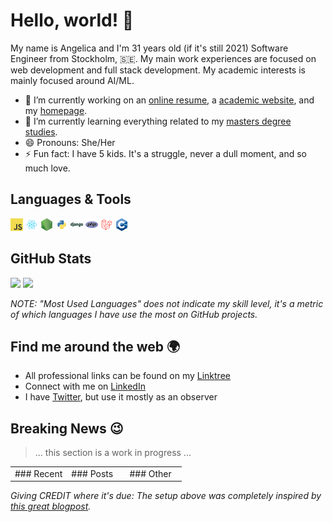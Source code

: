 # Hello, world! 👋

My name is Angelica and I'm 31 years old (if it's still 2021) Software Engineer from Stockholm, 🇸🇪. My main work experiences are focused on web development and full stack development. My academic interests is mainly focused around AI/ML.

- 🔭 I’m currently working on an [online resume](https://github.com/angelicagardner/resume), a [academic website](https://angelicagardner.github.io/), and my [homepage](https://www.angelicagardner.com/).
- 🌱 I’m currently learning everything related to my [masters degree studies](https://lnu.se/en/programme/software-technology-master-programme-nada2/).
- 😄 Pronouns: She/Her
- ⚡ Fun fact: I have 5 kids. It's a struggle, never a dull moment, and so much love. 

## Languages & Tools

<code><img height="20" src="https://raw.githubusercontent.com/github/explore/80688e429a7d4ef2fca1e82350fe8e3517d3494d/topics/javascript/javascript.png"></code> <code><img height="20" src="https://raw.githubusercontent.com/github/explore/80688e429a7d4ef2fca1e82350fe8e3517d3494d/topics/react/react.png"></code> <code><img height="20" src="https://raw.githubusercontent.com/github/explore/80688e429a7d4ef2fca1e82350fe8e3517d3494d/topics/nodejs/nodejs.png"></code> <code><img height="20" src="https://raw.githubusercontent.com/github/explore/80688e429a7d4ef2fca1e82350fe8e3517d3494d/topics/python/python.png"></code> <code><img height="20" src="https://raw.githubusercontent.com/github/explore/80688e429a7d4ef2fca1e82350fe8e3517d3494d/topics/django/django.png"></code> <code><img height="20" src="https://raw.githubusercontent.com/github/explore/80688e429a7d4ef2fca1e82350fe8e3517d3494d/topics/php/php.png"></code> <code><img height="20" src="https://raw.githubusercontent.com/github/explore/80688e429a7d4ef2fca1e82350fe8e3517d3494d/topics/laravel/laravel.png"></code> <code><img height="20" src="https://raw.githubusercontent.com/github/explore/80688e429a7d4ef2fca1e82350fe8e3517d3494d/topics/cpp/cpp.png"></code>  

## GitHub Stats

<img src="https://github-readme-stats.vercel.app/api?username=angelicagardner&count_private=true&show_icons=true&include_all_commits=true&hide_border=true&hide_title=true&theme=tokyonight" />

<img src="https://github-readme-stats.vercel.app/api/top-langs/?username=angelicagardner&show_icons=true&title_color=000000&icon_color=2A75CF&text_color=000000&bg_color=ffffff&layout=compact">

*NOTE: "Most Used Languages" does not indicate my skill level, it's a metric of which languages I have use the most on GitHub projects.*

## Find me around the web 🌍
- All professional links can be found on my [Linktree](https://linktr.ee/angelicagardner)
- Connect with me on [LinkedIn](https://www.linkedin.com/in/angelica-gardner/)
- I have [Twitter](https://twitter.com/ahjelmgardner), but use it mostly as an observer

## Breaking News 😉

> 
> ... this section is a work in progress ...
> 

<table><tr>
  
  <td valign="top" width="33%">
    ### Recent
  </td>
  
  <td valign="top" width="34%"> 
    ### Posts
  </td>
  
  <td valign="top" width="33%">
    ### Other
  </td>
  
</tr></table>

*Giving CREDIT where it's due: The setup above was completely inspired by [this great blogpost](https://simonwillison.net/2020/Jul/10/self-updating-profile-readme/).*
